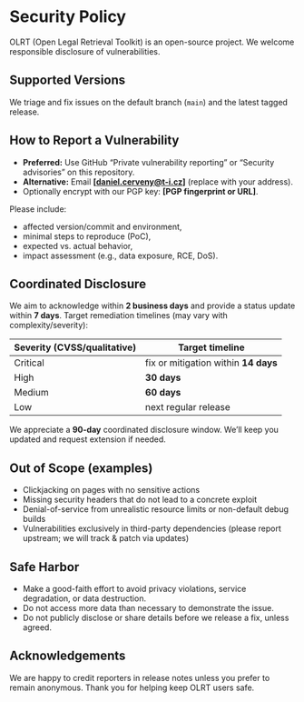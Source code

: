 # Security Policy

OLRT (Open Legal Retrieval Toolkit) is an open-source project. We welcome responsible disclosure of vulnerabilities.

## Supported Versions
We triage and fix issues on the default branch (`main`) and the latest tagged release.

## How to Report a Vulnerability

- **Preferred:** Use GitHub “Private vulnerability reporting” or “Security advisories” on this repository.
- **Alternative:** Email **[daniel.cerveny@t-i.cz]** (replace with your address).
- Optionally encrypt with our PGP key: **[PGP fingerprint or URL]**.

Please include:
- affected version/commit and environment,
- minimal steps to reproduce (PoC),
- expected vs. actual behavior,
- impact assessment (e.g., data exposure, RCE, DoS).

## Coordinated Disclosure

We aim to acknowledge within **2 business days** and provide a status update within **7 days**.
Target remediation timelines (may vary with complexity/severity):

| Severity (CVSS/qualitative) | Target timeline |
| --- | --- |
| Critical | fix or mitigation within **14 days** |
| High | **30 days** |
| Medium | **60 days** |
| Low | next regular release |

We appreciate a **90-day** coordinated disclosure window. We’ll keep you updated and request extension if needed.

## Out of Scope (examples)

- Clickjacking on pages with no sensitive actions
- Missing security headers that do not lead to a concrete exploit
- Denial-of-service from unrealistic resource limits or non-default debug builds
- Vulnerabilities exclusively in third-party dependencies (please report upstream; we will track & patch via updates)

## Safe Harbor

- Make a good-faith effort to avoid privacy violations, service degradation, or data destruction.
- Do not access more data than necessary to demonstrate the issue.
- Do not publicly disclose or share details before we release a fix, unless agreed.

## Acknowledgements

We are happy to credit reporters in release notes unless you prefer to remain anonymous. Thank you for helping keep OLRT users safe.
